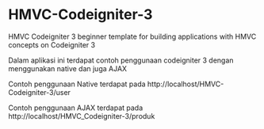 # HMVC-Codeigniter-3
HMVC Codeigniter 3 
beginner template for building applications with HMVC concepts on Codeigniter 3

Dalam aplikasi ini terdapat contoh penggunaan codeigniter 3 dengan menggunakan native dan juga AJAX

Contoh penggunaan Native terdapat pada
http://localhost/HMVC-Codeigniter-3/user

Contoh penggunaan AJAX terdapat pada
http://localhost/HMVC_Codeigniter-3/produk
